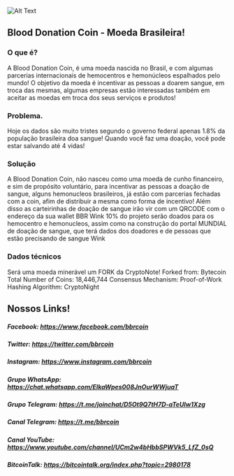 ![Alt Text](https://raw.githubusercontent.com/blooddonationcoin/blooddonationcoin/master/blooddonationcoin/img/blooddonationcoin.png)

## Blood Donation Coin - Moeda Brasileira!

### O que é?
A Blood Donation Coin, é uma moeda nascida no Brasil, e com algumas parcerias internacionais de hemocentros e hemonúcleos espalhados pelo mundo!
O objetivo da moeda é incentivar as pessoas a doarem sangue, em troca das mesmas, algumas empresas estão interessadas também em aceitar as moedas em troca dos seus serviços e produtos!

### Problema.
Hoje os dados são muito tristes segundo o governo federal apenas 1.8% da população brasileira doa sangue!
Quando você faz uma doação, você pode estar salvando até 4 vidas!

### Solução
A Blood Donation Coin, não nasceu como uma moeda de cunho financeiro, e sim de propósito voluntário, para incentivar as pessoas a doação de sangue, alguns hemonucleos brasileiros, já estão com parcerias fechadas com a coin, afim de distribuir a mesma como forma de incentivo!
Além disso as carteirinhas de doação de sangue irão vir com um QRCODE com o endereço da sua wallet BBR Wink
10% do projeto serão doados para os hemocentro e hemonucleos, assim como na construção do portal MUNDIAL de doação de sangue, que terá dados dos doadores e de pessoas que estão precisando de sangue Wink

### Dados técnicos
Será uma moeda minerável um FORK da CryptoNote!
Forked from: Bytecoin 
Total Number of Coins: 18,446,744
Consensus Mechanism: Proof-of-Work 
Hashing Algorithm: CryptoNight



## Nossos Links!

##### Facebook: https://www.facebook.com/bbrcoin

##### Twitter: https://twitter.com/bbrcoin

##### Instagram: https://www.instagram.com/bbrcoin

##### Grupo WhatsApp: https://chat.whatsapp.com/EIkaWpes008JnOurWWjuaT

##### Grupo Telegram: https://t.me/joinchat/D5Ot9Q7tH7D-aTeUIw1Xzg

##### Canal Telegram: https://t.me/bbrcoin

##### Canal YouTube: https://www.youtube.com/channel/UCm2w4bHbbSPWVk5_LfZ_0sQ

##### BitcoinTalk: https://bitcointalk.org/index.php?topic=2980178
